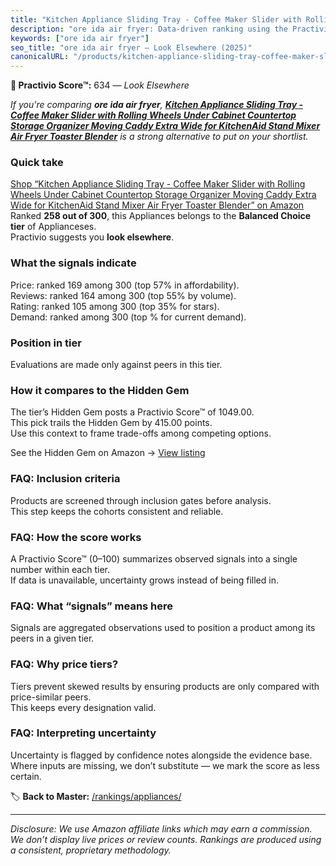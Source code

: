 ```yaml
---
title: "Kitchen Appliance Sliding Tray - Coffee Maker Slider with Rolling Wheels Under Cabinet Countertop Storage Organizer Moving Caddy Extra Wide for KitchenAid Stand Mixer Air Fryer Toaster Blender"
description: "ore ida air fryer: Data-driven ranking using the Practivio Score™. Positioned by quality, value, demand, findability, momentum."
keywords: ["ore ida air fryer"]
seo_title: "ore ida air fryer — Look Elsewhere (2025)"
canonicalURL: "/products/kitchen-appliance-sliding-tray-coffee-maker-slider-with-rolling-wheels-under-cabinet-countertop-storage-organizer-moving-caddy-extra-wide-for-kitchenaid-stand-mixer-air-fryer-toaster-blender-B0B492L6PM/"
---
```


**🚫 Practivio Score™:** 634 — _Look Elsewhere_


*If you're comparing **ore ida air fryer**, **[Kitchen Appliance Sliding Tray - Coffee Maker Slider with Rolling Wheels Under Cabinet Countertop Storage Organizer Moving Caddy Extra Wide for KitchenAid Stand Mixer Air Fryer Toaster Blender](https://www.amazon.com/dp/B0B492L6PM?tag=practivio-20)** is a strong alternative to put on your shortlist.*
### Quick take
[Shop “Kitchen Appliance Sliding Tray - Coffee Maker Slider with Rolling Wheels Under Cabinet Countertop Storage Organizer Moving Caddy Extra Wide for KitchenAid Stand Mixer Air Fryer Toaster Blender” on Amazon](https://www.amazon.com/dp/B0B492L6PM?tag=practivio-20)
Ranked **258 out of 300**, this Appliances belongs to the **Balanced Choice tier** of Applianceses.  
Practivio suggests you **look elsewhere**.

### What the signals indicate
Price: ranked 169 among 300 (top 57% in affordability).  
Reviews: ranked 164 among 300 (top 55% by volume).  
Rating: ranked 105 among 300 (top 35% for stars).  
Demand: ranked  among 300 (top % for current demand).

### Position in tier
Evaluations are made only against peers in this tier.

### How it compares to the Hidden Gem
The tier’s Hidden Gem posts a Practivio Score™ of 1049.00.  
This pick trails the Hidden Gem by 415.00 points.  
Use this context to frame trade-offs among competing options.  

See the Hidden Gem on Amazon → [View listing](https://www.amazon.com/dp/B01FHOWYA2?tag=practivio-20)

### FAQ: Inclusion criteria
Products are screened through inclusion gates before analysis.  
This step keeps the cohorts consistent and reliable.

### FAQ: How the score works
A Practivio Score™ (0–100) summarizes observed signals into a single number within each tier.  
If data is unavailable, uncertainty grows instead of being filled in.

### FAQ: What “signals” means here
Signals are aggregated observations used to position a product among its peers in a given tier.

### FAQ: Why price tiers?
Tiers prevent skewed results by ensuring products are only compared with price-similar peers.  
This keeps every designation valid.

### FAQ: Interpreting uncertainty
Uncertainty is flagged by confidence notes alongside the evidence base.  
Where inputs are missing, we don’t substitute — we mark the score as less certain.


🏷️ **Back to Master:** [/rankings/appliances/](/rankings/appliances/)

---
_Disclosure: We use Amazon affiliate links which may earn a commission. We don’t display live prices or review counts. Rankings are produced using a consistent, proprietary methodology._
